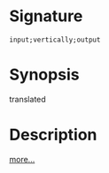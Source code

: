 # Signature
```vikid-signature
input;vertically;output
```

# Synopsis
translated

# Description

[more...](https://en.wikipedia.org/wiki/Translation_(geometry))